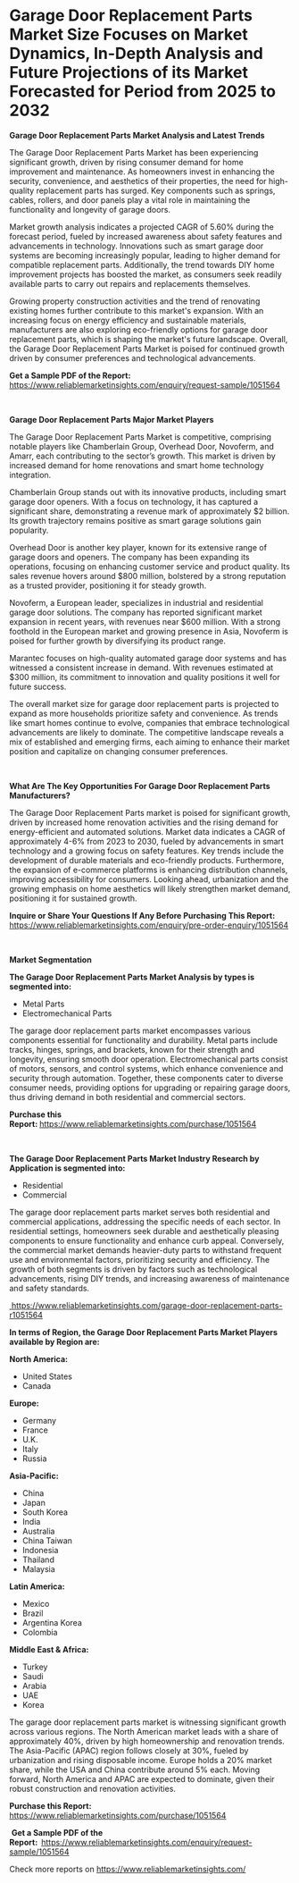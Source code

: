 <p><h1>Garage Door Replacement Parts Market Size Focuses on Market Dynamics, In-Depth Analysis and Future Projections of its Market Forecasted for Period from 2025 to 2032</h1></p><p><strong>Garage Door Replacement Parts Market Analysis and Latest Trends</strong></p>
<p><p>The Garage Door Replacement Parts Market has been experiencing significant growth, driven by rising consumer demand for home improvement and maintenance. As homeowners invest in enhancing the security, convenience, and aesthetics of their properties, the need for high-quality replacement parts has surged. Key components such as springs, cables, rollers, and door panels play a vital role in maintaining the functionality and longevity of garage doors. </p><p>Market growth analysis indicates a projected CAGR of 5.60% during the forecast period, fueled by increased awareness about safety features and advancements in technology. Innovations such as smart garage door systems are becoming increasingly popular, leading to higher demand for compatible replacement parts. Additionally, the trend towards DIY home improvement projects has boosted the market, as consumers seek readily available parts to carry out repairs and replacements themselves.</p><p>Growing property construction activities and the trend of renovating existing homes further contribute to this market's expansion. With an increasing focus on energy efficiency and sustainable materials, manufacturers are also exploring eco-friendly options for garage door replacement parts, which is shaping the market's future landscape. Overall, the Garage Door Replacement Parts Market is poised for continued growth driven by consumer preferences and technological advancements.</p></p>
<p><strong>Get a Sample PDF of the Report:&nbsp;</strong> <a href="https://www.reliablemarketinsights.com/enquiry/request-sample/1051564?utm_campaign=3361&utm_medium=2&utm_source=Github&utm_content=ia&utm_term=08042025&utm_id=garage-door-replacement-parts">https://www.reliablemarketinsights.com/enquiry/request-sample/1051564</a></p>
<p>&nbsp;</p>
<p><strong>Garage Door Replacement Parts Major Market Players</strong></p>
<p><p>The Garage Door Replacement Parts Market is competitive, comprising notable players like Chamberlain Group, Overhead Door, Novoferm, and Amarr, each contributing to the sector’s growth. This market is driven by increased demand for home renovations and smart home technology integration.</p><p>Chamberlain Group stands out with its innovative products, including smart garage door openers. With a focus on technology, it has captured a significant share, demonstrating a revenue mark of approximately $2 billion. Its growth trajectory remains positive as smart garage solutions gain popularity.</p><p>Overhead Door is another key player, known for its extensive range of garage doors and openers. The company has been expanding its operations, focusing on enhancing customer service and product quality. Its sales revenue hovers around $800 million, bolstered by a strong reputation as a trusted provider, positioning it for steady growth.</p><p>Novoferm, a European leader, specializes in industrial and residential garage door solutions. The company has reported significant market expansion in recent years, with revenues near $600 million. With a strong foothold in the European market and growing presence in Asia, Novoferm is poised for further growth by diversifying its product range.</p><p>Marantec focuses on high-quality automated garage door systems and has witnessed a consistent increase in demand. With revenues estimated at $300 million, its commitment to innovation and quality positions it well for future success.</p><p>The overall market size for garage door replacement parts is projected to expand as more households prioritize safety and convenience. As trends like smart homes continue to evolve, companies that embrace technological advancements are likely to dominate. The competitive landscape reveals a mix of established and emerging firms, each aiming to enhance their market position and capitalize on changing consumer preferences.</p></p>
<p>&nbsp;</p>
<p><strong>What Are The Key Opportunities For Garage Door Replacement Parts Manufacturers?</strong></p>
<p><p>The Garage Door Replacement Parts market is poised for significant growth, driven by increased home renovation activities and the rising demand for energy-efficient and automated solutions. Market data indicates a CAGR of approximately 4-6% from 2023 to 2030, fueled by advancements in smart technology and a growing focus on safety features. Key trends include the development of durable materials and eco-friendly products. Furthermore, the expansion of e-commerce platforms is enhancing distribution channels, improving accessibility for consumers. Looking ahead, urbanization and the growing emphasis on home aesthetics will likely strengthen market demand, positioning it for sustained growth.</p></p>
<p><strong>Inquire or Share Your Questions If Any Before Purchasing This Report:</strong> <a href="https://www.reliablemarketinsights.com/enquiry/pre-order-enquiry/1051564?utm_campaign=3361&utm_medium=2&utm_source=Github&utm_content=ia&utm_term=08042025&utm_id=garage-door-replacement-parts">https://www.reliablemarketinsights.com/enquiry/pre-order-enquiry/1051564</a></p>
<p>&nbsp;</p>
<p><strong>Market Segmentation</strong></p>
<p><strong>The Garage Door Replacement Parts Market Analysis by types is segmented into:</strong></p>
<p><ul><li>Metal Parts</li><li>Electromechanical Parts</li></ul></p>
<p><p>The garage door replacement parts market encompasses various components essential for functionality and durability. Metal parts include tracks, hinges, springs, and brackets, known for their strength and longevity, ensuring smooth door operation. Electromechanical parts consist of motors, sensors, and control systems, which enhance convenience and security through automation. Together, these components cater to diverse consumer needs, providing options for upgrading or repairing garage doors, thus driving demand in both residential and commercial sectors.</p></p>
<p><strong>Purchase this Report:&nbsp;</strong><a href="https://www.reliablemarketinsights.com/purchase/1051564?utm_campaign=3361&utm_medium=2&utm_source=Github&utm_content=ia&utm_term=08042025&utm_id=garage-door-replacement-parts">https://www.reliablemarketinsights.com/purchase/1051564</a></p>
<p>&nbsp;</p>
<p><strong>The Garage Door Replacement Parts Market Industry Research by Application is segmented into:</strong></p>
<p><ul><li>Residential</li><li>Commercial</li></ul></p>
<p><p>The garage door replacement parts market serves both residential and commercial applications, addressing the specific needs of each sector. In residential settings, homeowners seek durable and aesthetically pleasing components to ensure functionality and enhance curb appeal. Conversely, the commercial market demands heavier-duty parts to withstand frequent use and environmental factors, prioritizing security and efficiency. The growth of both segments is driven by factors such as technological advancements, rising DIY trends, and increasing awareness of maintenance and safety standards.</p></p>
<p><a href="https://www.reliablemarketinsights.com/garage-door-replacement-parts-r1051564?utm_campaign=3361&utm_medium=2&utm_source=Github&utm_content=ia&utm_term=08042025&utm_id=garage-door-replacement-parts">&nbsp;https://www.reliablemarketinsights.com/garage-door-replacement-parts-r1051564</a></p>
<p><strong>In terms of Region, the Garage Door Replacement Parts Market Players available by Region are:</strong></p>
<p>
    <p> <strong> North America: </strong>
        <ul>
            <li>United States</li>
            <li>Canada</li>
        </ul>
        </p> 
    <p> <strong> Europe: </strong>
        <ul>
            <li>Germany</li>
            <li>France</li>
            <li>U.K.</li>
            <li>Italy</li>
            <li>Russia</li>
        </ul>
        </p> 
    <p> <strong> Asia-Pacific: </strong>
        <ul>
            <li>China</li>
            <li>Japan</li>
            <li>South Korea</li>
            <li>India</li>
            <li>Australia</li>
            <li>China Taiwan</li>
            <li>Indonesia</li>
            <li>Thailand</li>
            <li>Malaysia</li>
        </ul>
        </p> 
    <p> <strong> Latin America: </strong>
        <ul>
            <li>Mexico</li>
            <li>Brazil</li>
            <li>Argentina Korea</li>
            <li>Colombia</li>
        </ul>
        </p> 
    <p> <strong> Middle East & Africa: </strong>
        <ul>
            <li>Turkey</li>
            <li>Saudi</li>
            <li>Arabia</li>
            <li>UAE</li>
            <li>Korea</li>
        </ul>
    </p>
    </p>
<p><p>The garage door replacement parts market is witnessing significant growth across various regions. The North American market leads with a share of approximately 40%, driven by high homeownership and renovation trends. The Asia-Pacific (APAC) region follows closely at 30%, fueled by urbanization and rising disposable income. Europe holds a 20% market share, while the USA and China contribute around 5% each. Moving forward, North America and APAC are expected to dominate, given their robust construction and renovation activities.</p></p>
<p><strong>Purchase this Report: </strong><a href="https://www.reliablemarketinsights.com/purchase/1051564?utm_campaign=3361&utm_medium=2&utm_source=Github&utm_content=ia&utm_term=08042025&utm_id=garage-door-replacement-parts">https://www.reliablemarketinsights.com/purchase/1051564</a></p>
<p>&nbsp;<strong>Get a Sample PDF of the Report:&nbsp;&nbsp;</strong><a href="https://www.reliablemarketinsights.com/enquiry/request-sample/1051564?utm_campaign=3361&utm_medium=2&utm_source=Github&utm_content=ia&utm_term=08042025&utm_id=garage-door-replacement-parts">https://www.reliablemarketinsights.com/enquiry/request-sample/1051564</a></p>
<p><strong></strong></p>
<p>Check more reports on <a href="https://www.reliablemarketinsights.com/?utm_campaign=3361&utm_medium=2&utm_source=Github&utm_content=ia&utm_term=08042025&utm_id=garage-door-replacement-parts">https://www.reliablemarketinsights.com/</a></p>